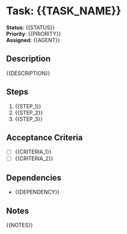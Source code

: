 # Task: {{TASK_NAME}}

**Status**: {{STATUS}}  
**Priority**: {{PRIORITY}}  
**Assigned**: {{AGENT}}

## Description
{{DESCRIPTION}}

## Steps
1. {{STEP_1}}
2. {{STEP_2}}
3. {{STEP_3}}

## Acceptance Criteria
- [ ] {{CRITERIA_1}}
- [ ] {{CRITERIA_2}}

## Dependencies
- {{DEPENDENCY}}

## Notes
{{NOTES}}